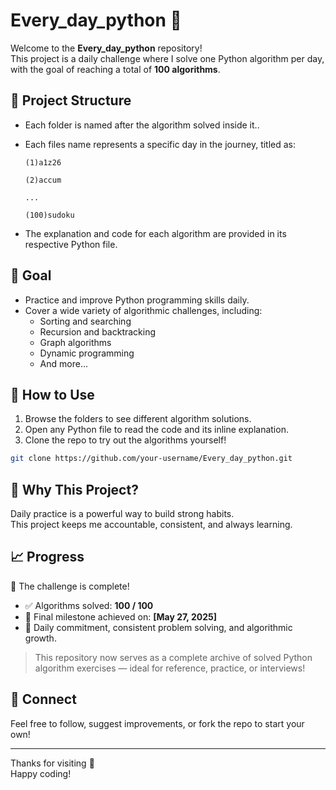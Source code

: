 
# Every_day_python 🐍

Welcome to the **Every_day_python** repository!  
This project is a daily challenge where I solve one Python algorithm per day, with the goal of reaching a total of **100 algorithms**.

## 📂 Project Structure

- Each folder is named after the algorithm solved inside it..
- Each files name represents a specific day in the journey, titled as:

  
  ```
  (1)a1z26
  
  (2)accum
  
  ...
  
  (100)sudoku
  ```
  
- The explanation and code for each algorithm are provided in its respective Python file.

## 📌 Goal

- Practice and improve Python programming skills daily.
- Cover a wide variety of algorithmic challenges, including:
  - Sorting and searching
  - Recursion and backtracking
  - Graph algorithms
  - Dynamic programming
  - And more...

## 🚀 How to Use

1. Browse the folders to see different algorithm solutions.
2. Open any Python file to read the code and its inline explanation.
3. Clone the repo to try out the algorithms yourself!

```bash
git clone https://github.com/your-username/Every_day_python.git
```

## 🧠 Why This Project?

Daily practice is a powerful way to build strong habits.  
This project keeps me accountable, consistent, and always learning.

## 📈 Progress

🎉 The challenge is complete!

- ✅ Algorithms solved: **100 / 100**
- 🏁 Final milestone achieved on: **[May 27, 2025]**
- 🧠 Daily commitment, consistent problem solving, and algorithmic growth.

> This repository now serves as a complete archive of solved Python algorithm exercises — ideal for reference, practice, or interviews!


## 🔗 Connect

Feel free to follow, suggest improvements, or fork the repo to start your own!

---

Thanks for visiting 💙  
Happy coding!


